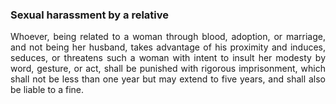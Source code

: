 ### Sexual harassment by a relative
<div style="text-align: justify">

Whoever, being related to a woman through blood, adoption, or marriage, and not being her husband, takes advantage of his proximity and induces, seduces, or threatens such a woman with intent to insult her modesty by word, gesture, or act, shall be punished with rigorous imprisonment, which shall not be less than one year but may extend to five years, and shall also be liable to a fine.

</div>

